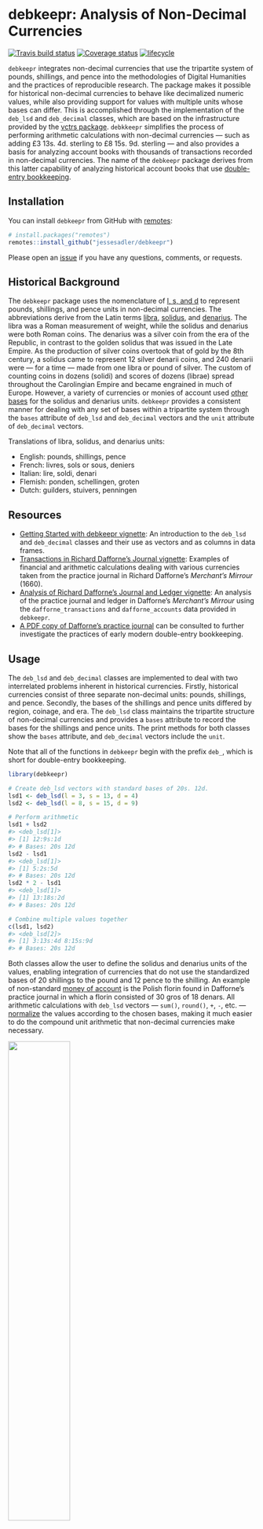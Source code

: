 
# debkeepr: Analysis of Non-Decimal Currencies

[![Travis build
status](https://travis-ci.org/jessesadler/debkeepr.svg?branch=master)](https://travis-ci.org/jessesadler/debkeepr)
[![Coverage
status](https://codecov.io/gh/jessesadler/debkeepr/branch/master/graph/badge.svg)](https://codecov.io/github/jessesadler/debkeepr?branch=master)
[![lifecycle](https://img.shields.io/badge/lifecycle-experimental-orange.svg)](https://www.tidyverse.org/lifecycle/#experimental)

`debkeepr` integrates non-decimal currencies that use the tripartite
system of pounds, shillings, and pence into the methodologies of Digital
Humanities and the practices of reproducible research. The package makes
it possible for historical non-decimal currencies to behave like
decimalized numeric values, while also providing support for values with
multiple units whose bases can differ. This is accomplished through the
implementation of the `deb_lsd` and `deb_decimal` classes, which are
based on the infrastructure provided by the [vctrs
package](https://vctrs.r-lib.org/). `debkkeepr` simplifies the process
of performing arithmetic calculations with non-decimal currencies — such
as adding £3 13s. 4d. sterling to £8 15s. 9d. sterling — and also
provides a basis for analyzing account books with thousands of
transactions recorded in non-decimal currencies. The name of the
`debkeepr` package derives from this latter capability of analyzing
historical account books that use [double-entry
bookkeeping](https://en.wikipedia.org/wiki/Double-entry_bookkeeping_system).

## Installation

You can install `debkeepr` from GitHub with
[remotes](https://remotes.r-lib.org):

``` r
# install.packages("remotes")
remotes::install_github("jessesadler/debkeepr")
```

Please open an [issue](https://github.com/jessesadler/debkeepr/issues)
if you have any questions, comments, or requests.

## Historical Background

The `debkeepr` package uses the nomenclature of [l, s, and
d](https://en.wikipedia.org/wiki/%C2%A3sd) to represent pounds,
shillings, and pence units in non-decimal currencies. The abbreviations
derive from the Latin terms
[libra](https://en.wikipedia.org/wiki/French_livre),
[solidus](https://en.wikipedia.org/wiki/Solidus_\(coin\)), and
[denarius](https://en.wikipedia.org/wiki/Denarius). The libra was a
Roman measurement of weight, while the solidus and denarius were both
Roman coins. The denarius was a silver coin from the era of the
Republic, in contrast to the golden solidus that was issued in the Late
Empire. As the production of silver coins overtook that of gold by the
8th century, a solidus came to represent 12 silver denarii coins, and
240 denarii were — for a time — made from one libra or pound of silver.
The custom of counting coins in dozens (solidi) and scores of dozens
(librae) spread throughout the Carolingian Empire and became engrained
in much of Europe. However, a variety of currencies or monies of account
used [other bases](https://en.wikipedia.org/wiki/Non-decimal_currency)
for the solidus and denarius units. `debkeepr` provides a consistent
manner for dealing with any set of bases within a tripartite system
through the `bases` attribute of `deb_lsd` and `deb_decimal` vectors and
the `unit` attribute of `deb_decimal` vectors.

Translations of libra, solidus, and denarius units:

  - English: pounds, shillings, pence
  - French: livres, sols or sous, deniers
  - Italian: lire, soldi, denari
  - Flemish: ponden, schellingen, groten
  - Dutch: guilders, stuivers, penningen

## Resources

  - [Getting Started with debkeepr
    vignette](https://jessesadler.github.io/debkeepr/articles/debkeepr.html):
    An introduction to the `deb_lsd` and `deb_decimal` classes and their
    use as vectors and as columns in data frames.
  - [Transactions in Richard Dafforne’s Journal
    vignette](https://jessesadler.github.io/debkeepr/articles/transactions.html):
    Examples of financial and arithmetic calculations dealing with
    various currencies taken from the practice journal in Richard
    Dafforne’s *Merchant’s Mirrour* (1660).
  - [Analysis of Richard Dafforne’s Journal and Ledger
    vignette](https://jessesadler.github.io/debkeepr/articles/ledger.html):
    An analysis of the practice journal and ledger in Dafforne’s
    *Merchant’s Mirrour* using the `dafforne_transactions` and
    `dafforne_accounts` data provided in `debkeepr`.
  - [A PDF copy of Dafforne’s practice
    journal](https://github.com/jessesadler/debkeepr/blob/master/data-raw/dafforne-journal.pdf)
    can be consulted to further investigate the practices of early
    modern double-entry bookkeeping.

## Usage

The `deb_lsd` and `deb_decimal` classes are implemented to deal with two
interrelated problems inherent in historical currencies. Firstly,
historical currencies consist of three separate non-decimal units:
pounds, shillings, and pence. Secondly, the bases of the shillings and
pence units differed by region, coinage, and era. The `deb_lsd` class
maintains the tripartite structure of non-decimal currencies and
provides a `bases` attribute to record the bases for the shillings and
pence units. The print methods for both classes show the `bases`
attribute, and `deb_decimal` vectors include the `unit`.

Note that all of the functions in `debkeepr` begin with the prefix
`deb_`, which is short for double-entry bookkeeping.

``` r
library(debkeepr)

# Create deb_lsd vectors with standard bases of 20s. 12d.
lsd1 <- deb_lsd(l = 3, s = 13, d = 4)
lsd2 <- deb_lsd(l = 8, s = 15, d = 9)

# Perform arithmetic
lsd1 + lsd2
#> <deb_lsd[1]>
#> [1] 12:9s:1d
#> # Bases: 20s 12d
lsd2 - lsd1
#> <deb_lsd[1]>
#> [1] 5:2s:5d
#> # Bases: 20s 12d
lsd2 * 2 - lsd1
#> <deb_lsd[1]>
#> [1] 13:18s:2d
#> # Bases: 20s 12d

# Combine multiple values together
c(lsd1, lsd2)
#> <deb_lsd[2]>
#> [1] 3:13s:4d 8:15s:9d
#> # Bases: 20s 12d
```

Both classes allow the user to define the solidus and denarius units of
the values, enabling integration of currencies that do not use the
standardized bases of 20 shillings to the pound and 12 pence to the
shilling. An example of non-standard [money of
account](https://en.wikipedia.org/wiki/Unit_of_account) is the Polish
florin found in Dafforne’s practice journal in which a florin consisted
of 30 gros of 18 denars. All arithmetic calculations with `deb_lsd`
vectors — `sum()`, `round()`, `+`, `-`, etc. —
[normalize](https://en.wikipedia.org/wiki/Arithmetic#Compound_unit_arithmetic)
the values according to the chosen bases, making it much easier to do
the compound unit arithmetic that non-decimal currencies make necessary.

<img src="man/figures/compound-arithmetic.png" width="50%" />

``` r
# Create deb_lsd vector with standard bases of 20s. 12d.
(lsd3 <- deb_lsd(l = c(28, 32, 54, 18),
                 s = c(15, 8, 18, 12),
                 d = c(8, 11, 7, 9)))
#> <deb_lsd[4]>
#> [1] 28:15s:8d 32:8s:11d 54:18s:7d 18:12s:9d
#> # Bases: 20s 12d

# Same numerical values as Polish florins
(florins <- deb_lsd(l = c(28, 32, 54, 18),
                    s = c(15, 8, 18, 12),
                    d = c(8, 11, 7, 9),
                    bases = c(30, 18)))
#> <deb_lsd[4]>
#> [1] 28:15s:8d 32:8s:11d 54:18s:7d 18:12s:9d
#> # Bases: 30s 18d

# Different outcome with sum due to the bases
sum(lsd3)
#> <deb_lsd[1]>
#> [1] 134:15s:11d
#> # Bases: 20s 12d
sum(florins)
#> <deb_lsd[1]>
#> [1] 133:24s:17d
#> # Bases: 30s 18d

# Normalize a non-standard value to default bases
non_standard <- deb_lsd(132, 53, 35)
deb_normalize(non_standard)
#> <deb_lsd[1]>
#> [1] 134:15s:11d
#> # Bases: 20s 12d
```

The `deb_decimal` class represents non-decimal currencies in decimalized
form. The class tracks the solidus and denarius bases and the unit
represented by the decimalized values through the `bases` and `unit`
attributes. When working with decimalized data is preferable, the
`deb_decimal` class makes casting from and to `deb_lsd` possible without
losing any metadata about the `bases` used, and therefore the actual
value being represented.

``` r
# Create deb_decimal from numeric vector
(dec1 <- deb_decimal(c(5.525, 12.235, 8.45)))
#> <deb_decimal[3]>
#> [1]  5.525 12.235  8.450
#> # Unit: libra
#> # Bases: 20s 12d

# Same curreny values in solidus unit
(dec2 <- deb_decimal(c(110.5, 244.7, 169), unit = "s"))
#> <deb_decimal[3]>
#> [1] 110.5 244.7 169.0
#> # Unit: solidus
#> # Bases: 20s 12d

# Equality between different units
dec1 == dec2
#> [1] TRUE TRUE TRUE

# Combining deb_lsd and deb_decimal gives a deb_lsd vector
c(dec1, lsd1, lsd2)
#> <deb_lsd[5]>
#> [1] 5:10s:6d   12:4s:8.4d 8:9s:0d    3:13s:4d   8:15s:9d  
#> # Bases: 20s 12d

# Cast between deb_lsd and deb_decimal vectors
deb_as_lsd(dec1)
#> <deb_lsd[3]>
#> [1] 5:10s:6d   12:4s:8.4d 8:9s:0d   
#> # Bases: 20s 12d
deb_as_decimal(lsd3)
#> <deb_decimal[4]>
#> [1] 28.78333 32.44583 54.92917 18.63750
#> # Unit: libra
#> # Bases: 20s 12d
deb_as_decimal(florins)
#> <deb_decimal[4]>
#> [1] 28.51481 32.28704 54.61296 18.41667
#> # Unit: libra
#> # Bases: 30s 18d

# Represented by solidus/shillings unit
deb_as_decimal(lsd3, unit = "s")
#> <deb_decimal[4]>
#> [1]  575.6667  648.9167 1098.5833  372.7500
#> # Unit: solidus
#> # Bases: 20s 12d

# Represented by denarius/pence unit
deb_as_decimal(lsd3, unit = "d")
#> <deb_decimal[4]>
#> [1]  6908  7787 13183  4473
#> # Unit: denarius
#> # Bases: 20s 12d

# Either class can be cast to base numeric, which,
# of course, leads to the loss of all metadata
as.numeric(lsd3)
#> [1] 28.78333 32.44583 54.92917 18.63750
as.numeric(dec1)
#> [1]  5.525 12.235  8.450
```

## Differences between `deb_lsd` and `deb_decimal` vectors

See the [Getting Started with debkeepr
vignette](https://jessesadler.github.io/debkeepr/articles/debkeepr.html)
for an in depth discussion of the similarities and differences between
the two classes.

  - The `deb_lsd` class has the advantage of maintaining the structure
    and values used by non-decimal currencies, making it easier to
    identify and present such values.
  - `deb_decimal` implements a wider array of mathematical functions and
    arithmetic operations than `deb_lsd`.
  - Until [dplyr](https://dplyr.tidyverse.org) integrates record-style
    vectors based on the `vctrs` package more fully — which should
    happen with version 0.9.0 — `deb_lsd` vectors do not work with the
    `dplyr` functions `mutate()`, `summarise()`, and `arrange()`.
    However, the full complement of `dplyr` functions work with
    `deb_decimal` vectors.
  - [ggplot2](https://ggplot2.tidyverse.org) does not know how to pick a
    scale for `deb_lsd` vectors. In contrast, `deb_decimal` vectors work
    properly with `ggplot2`, though explicitly identifying the scale as
    continuous — with `scale_y_continuous()` or `scale_x_continuous()` —
    is needed to avoid the appearance of a message.
  - Casting methods between the two classes with `deb_as_lsd()` and
    `deb_as_decimal()` make it possible to move between the two classes
    without losing any data.
  - `deb_lsd` and `deb_decimal` vectors cannot be combined in a single
    function if they have different `bases`. The only way to transform
    the bases of `deb_lsd` and `deb_decimal` vectors is explicitly with
    `deb_convert_bases()`.

